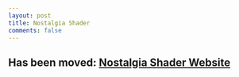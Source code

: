```yaml
---
layout: post
title: Nostalgia Shader
comments: false
---
```



## Has been moved: [Nostalgia Shader Website](https://rre36.com/nostalgia-shader)